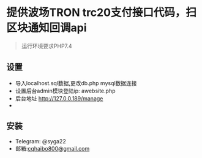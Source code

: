 ﻿
提供波场TRON trc20支付接口代码，扫区块通知回调api
===============
> 运行环境要求PHP7.4

## 设置
* 导入localhost.sql数据,更改db.php mysql数据连接
* 设置后台admin模块登陆ip: awebsite.php 
* 后台地址 http://127.0.0.189/manage
* 

## 安装
* Telegram: @syga22 
* 邮箱:cqhaibo800@gmail.com
